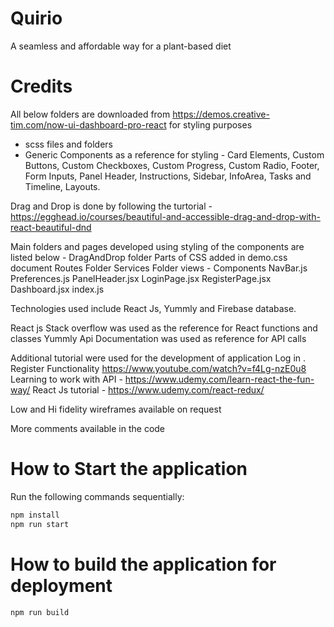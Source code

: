 # Quirio
A seamless and affordable way for a plant-based diet
# Credits 
All below folders are downloaded from  https://demos.creative-tim.com/now-ui-dashboard-pro-react for styling purposes 
* scss files and folders
* Generic Components as a reference for styling  - Card Elements, Custom Buttons, Custom Checkboxes, Custom Progress, 
Custom Radio, Footer, Form Inputs, Panel Header, Instructions, Sidebar, InfoArea, Tasks and Timeline, Layouts. 

Drag and Drop is done by following the turtorial - https://egghead.io/courses/beautiful-and-accessible-drag-and-drop-with-react-beautiful-dnd

Main folders and pages developed using styling of the components are listed below   -
 DragAndDrop folder 
 Parts of CSS added in demo.css document
 Routes Folder
 Services Folder
 views - Components 
 NavBar.js
 Preferences.js
 PanelHeader.jsx
 LoginPage.jsx
 RegisterPage.jsx
 Dashboard.jsx
 index.js
 
Technologies used include React Js, Yummly and Firebase database. 

React js Stack overflow was used as the reference for React functions and classes
Yummly Api Documentation was used as reference for API calls 

Additional tutorial were used for the development of application 
Log in . Register Functionality https://www.youtube.com/watch?v=f4Lg-nzE0u8
Learning to work with API - https://www.udemy.com/learn-react-the-fun-way/
React Js tutorial - https://www.udemy.com/react-redux/

Low and Hi fidelity wireframes available on request 

More comments available in the code 

# How to Start the application 

Run the following commands sequentially:
```javascript
npm install
npm run start
```
# How to build the application for deployment 


```javascript
npm run build
```